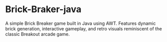 # Brick-Braker-java
A simple Brick Breaker game built in Java using AWT. Features dynamic brick generation, interactive gameplay, and retro visuals reminiscent of the classic Breakout arcade game.

